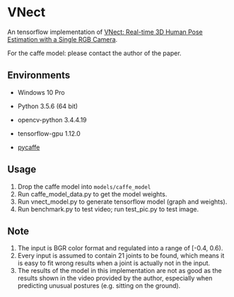 # VNect

An tensorflow implementation of [VNect: Real-time 3D Human Pose Estimation with a Single RGB Camera](http://gvv.mpi-inf.mpg.de/projects/VNect/).

For the caffe model: please contact the author of the paper.

## Environments

- Windows 10 Pro

- Python 3.5.6 (64 bit)

- opencv-python 3.4.4.19

- tensorflow-gpu 1.12.0

- [pycaffe](https://github.com/BVLC/caffe/tree/windows)

## Usage

1. Drop the caffe model into `models/caffe_model`
2. Run caffe_model_data.py to get the model weights.
3. Run vnect_model.py to generate tensorflow model (graph and weights).
4. Run benchmark.py to test video; run test_pic.py to test image.

## Note

1. The input is BGR color format and regulated into a range of [-0.4, 0.6).
2. Every input is assumed to contain 21 joints to be found, which means it is easy to fit wrong results when a joint is actually not in the input.
3. The results of the model in this implementation are not as good as the results shown in the video provided by the author, especially when predicting unusual postures (e.g. sitting on the ground).

